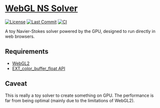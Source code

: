 # [WebGL NS Solver](https://naokihori.github.io/WebGL-NS-Solver/index.html)

[![License](https://img.shields.io/github/license/NaokiHori/WebGL-NS-Solver)](https://opensource.org/license/mit/)
[![Last Commit](https://img.shields.io/github/last-commit/NaokiHori/WebGL-NS-Solver/main)](https://github.com/NaokiHori/WebGL-NS-Solver/commits/main)
[![CI](https://github.com/NaokiHori/WebGL-NS-Solver/actions/workflows/ci.yml/badge.svg?branch=main)](https://github.com/NaokiHori/WebGL-NS-Solver/actions/workflows/ci.yml)

A toy Navier-Stokes solver powered by the GPU, designed to run directly in web browsers.

## Requirements

- [WebGL2](https://caniuse.com/?search=webgl2)
- [EXT_color_buffer_float API](https://caniuse.com/?search=color_buffer_float)

## Caveat

This is really a toy solver to create something on GPU.
The performance is far from being optimal (mainly due to the limitations of WebGL2).
